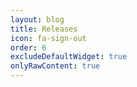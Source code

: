 ```yaml
--- 
layout: blog 
title: Releases 
icon: fa-sign-out 
order: 6
excludeDefaultWidget: true
onlyRawContent: true
---
```

